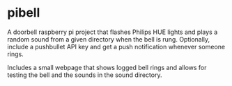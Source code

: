 # pibell
A doorbell raspberry pi project that flashes Philips HUE lights and plays a random sound from a given directory when the bell is rung. Optionally, include a pushbullet API key and get a push notification whenever someone rings.

Includes a small webpage that shows logged bell rings and allows for testing the bell and the sounds in the sound directory.
